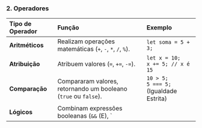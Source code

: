 ### **2. Operadores**

| Tipo de Operador | Função | Exemplo |
| :--- | :--- | :--- |
| **Aritméticos** | Realizam operações matemáticas (`+`, `-`, `*`, `/`, `%`). | `let soma = 5 + 3;` |
| **Atribuição** | Atribuem valores (`=`, `+=`, `-=`). | `let x = 10;` <br> `x += 5; // x é 15` |
| **Comparação** | Compararam valores, retornando um booleano (`true` ou `false`). | `10 > 5;` <br> `5 === 5;` (Igualdade Estrita) |
| **Lógicos** | Combinam expressões booleanas (`&&` (E), `||` (OU), `!` (Negação)). | `if (a > 0 && b < 10) {}` |

